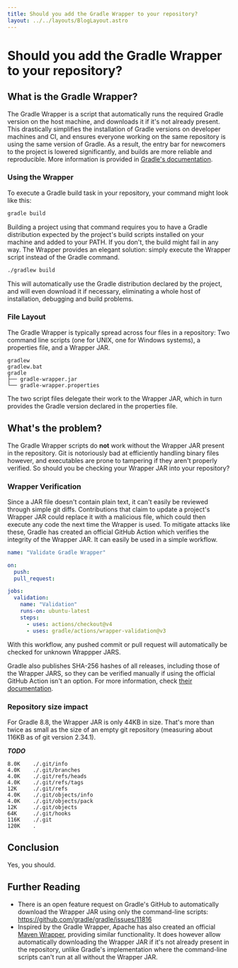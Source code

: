 ```yaml
---
title: Should you add the Gradle Wrapper to your repository?
layout: ../../layouts/BlogLayout.astro
---
```

# Should you add the Gradle Wrapper to your repository?


## What is the Gradle Wrapper?
The Gradle Wrapper is a script that automatically runs the required Gradle version on the host machine, and downloads it if it's not already present. This drastically simplifies the installation of Gradle versions on developer machines and CI, and ensures everyone working on the same repository is using the same version of Gradle. As a result, the entry bar for newcomers to the project is lowered significantly, and builds are more reliable and reproducible. More information is provided in [Gradle's documentation](https://docs.gradle.org/current/userguide/gradle_wrapper.html).

### Using the Wrapper
To execute a Gradle build task in your repository, your command might look like this:
```bash
gradle build
```
Building a project using that command requires you to have a Gradle distribution expected by the project's build scripts installed on your machine and added to your PATH. If you don't, the build might fail in any way. The Wrapper provides an elegant solution: simply execute the Wrapper script instead of the Gradle command.
```sh
./gradlew build
```
This will automatically use the Gradle distribution declared by the project, and will even download it if necessary, eliminating a whole host of installation, debugging and build problems.

### File Layout
The Gradle Wrapper is typically spread across four files in a repository: Two command line scripts (one for UNIX, one for Windows systems), a properties file, and a Wrapper JAR.
```
gradlew
gradlew.bat
gradle
├── gradle-wrapper.jar
└── gradle-wrapper.properties
```
The two script files delegate their work to the Wrapper JAR, which in turn provides the Gradle version declared in the properties file.


## What's the problem?
The Gradle Wrapper scripts do **not** work without the Wrapper JAR present in the repository. Git is notoriously bad at efficiently handling binary files however, and executables are prone to tampering if they aren't properly verified. So should you be checking your Wrapper JAR into your repository?

### Wrapper Verification
Since a JAR file doesn't contain plain text, it can't easily be reviewed through simple git diffs. Contributions that claim to update a project's Wrapper JAR could replace it with a malicious file, which could then execute any code the next time the Wrapper is used. To mitigate attacks like these, Gradle has created an official GitHub Action which verifies the integrity of the Wrapper JAR. It can easily be used in a simple workflow.
```yaml
name: "Validate Gradle Wrapper"

on:
  push:
  pull_request:

jobs:
  validation:
    name: "Validation"
    runs-on: ubuntu-latest
    steps:
      - uses: actions/checkout@v4
      - uses: gradle/actions/wrapper-validation@v3
```
With this workflow, any pushed commit or pull request will automatically be checked for unknown Wrappper JARS.

Gradle also publishes SHA-256 hashes of all releases, including those of the Wrapper JARS, so they can be verified manually if using the official GitHub Action isn't an option. For more information, check [their documentation](https://docs.gradle.org/current/userguide/gradle_wrapper.html#wrapper_checksum_verification).

### Repository size impact
For Gradle 8.8, the Wrapper JAR is only 44KB in size. That's more than twice as small as the size of an empty git repository (measuring about 116KB as of git version 2.34.1).

***TODO***
```
8.0K    ./.git/info
4.0K    ./.git/branches
4.0K    ./.git/refs/heads
4.0K    ./.git/refs/tags
12K     ./.git/refs
4.0K    ./.git/objects/info
4.0K    ./.git/objects/pack
12K     ./.git/objects
64K     ./.git/hooks
116K    ./.git
120K    .
```

## Conclusion
Yes, you should.

## Further Reading
- There is an open feature request on Gradle's GitHub to automatically download the Wrapper JAR using only the command-line scripts: https://github.com/gradle/gradle/issues/11816
- Inspired by the Gradle Wrapper, Apache has also created an official [Maven Wrapper](https://maven.apache.org/wrapper/index.html), providing similar functionality. It does however allow automatically downloading the Wrapper JAR if it's not already present in the repository, unlike Gradle's implementation where the command-line scripts can't run at all without the Wrapper JAR.
